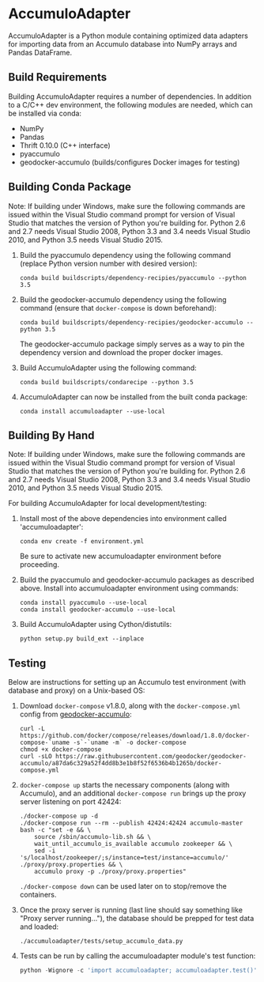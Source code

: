 AccumuloAdapter
===============

AccumuloAdapter is a Python module containing optimized data adapters for importing
data from an Accumulo database into NumPy arrays and Pandas DataFrame.

Build Requirements
------------------

Building AccumuloAdapter requires a number of dependencies. In addition to a C/C++ dev
environment, the following modules are needed, which can be installed via conda:

* NumPy
* Pandas
* Thrift 0.10.0 (C++ interface)
* pyaccumulo
* geodocker-accumulo (builds/configures Docker images for testing)

Building Conda Package
----------------------

Note: If building under Windows, make sure the following commands are issued
within the Visual Studio command prompt for version of Visual Studio that
matches the version of Python you're building for.  Python 2.6 and 2.7 needs
Visual Studio 2008, Python 3.3 and 3.4 needs Visual Studio 2010, and Python
3.5 needs Visual Studio 2015.

1. Build the pyaccumulo dependency using the following command (replace Python version number with desired version):
   ```
   conda build buildscripts/dependency-recipies/pyaccumulo --python 3.5
   ```

1. Build the geodocker-accumulo dependency using the following command (ensure that `docker-compose` is down beforehand):
   ```
   conda build buildscripts/dependency-recipies/geodocker-accumulo --python 3.5
   ```

   The geodocker-accumulo package simply serves as a way to pin the dependency
   version and download the proper docker images.

1. Build AccumuloAdapter using the following command:
   ```
   conda build buildscripts/condarecipe --python 3.5
   ```

1. AccumuloAdapter can now be installed from the built conda package:
   ```
   conda install accumuloadapter --use-local
   ```

Building By Hand
----------------

Note: If building under Windows, make sure the following commands are issued
within the Visual Studio command prompt for version of Visual Studio that
matches the version of Python you're building for.  Python 2.6 and 2.7 needs
Visual Studio 2008, Python 3.3 and 3.4 needs Visual Studio 2010, and Python
3.5 needs Visual Studio 2015.

For building AccumuloAdapter for local development/testing:

1. Install most of the above dependencies into environment called 'accumuloadapter':
   ```
   conda env create -f environment.yml
   ```

   Be sure to activate new accumuloadapter environment before proceeding.

1. Build the pyaccumulo and geodocker-accumulo packages as described
   above. Install into accumuloadapter environment using commands:
   ```
   conda install pyaccumulo --use-local
   conda install geodocker-accumulo --use-local
   ```

1. Build AccumuloAdapter using Cython/distutils:
   ```
   python setup.py build_ext --inplace
   ```

Testing
-------

Below are instructions for setting up an Accumulo test environment (with
database and proxy) on a Unix-based OS:

1. Download `docker-compose` v1.8.0, along with the `docker-compose.yml` config
   from [geodocker-accumulo](https://github.com/geodocker/geodocker-accumulo):

    ```
    curl -L https://github.com/docker/compose/releases/download/1.8.0/docker-compose-`uname -s`-`uname -m` -o docker-compose
    chmod +x docker-compose
    curl -sLO https://raw.githubusercontent.com/geodocker/geodocker-accumulo/a87da6c329a52f4dd8b3e1b8f52f6536b4b1265b/docker-compose.yml
    ```

1. `docker-compose up` starts the necessary components (along with Accumulo),
   and an additional `docker-compose run` brings up the proxy server listening
   on port 42424:

    ```
    ./docker-compose up -d
    ./docker-compose run --rm --publish 42424:42424 accumulo-master bash -c "set -e && \
        source /sbin/accumulo-lib.sh && \
        wait_until_accumulo_is_available accumulo zookeeper && \
        sed -i 's/localhost/zookeeper/;s/instance=test/instance=accumulo/' ./proxy/proxy.properties && \
        accumulo proxy -p ./proxy/proxy.properties"
    ```

    `./docker-compose down` can be used later on to stop/remove the containers.

1. Once the proxy server is running (last line should say something like "Proxy
   server running..."), the database should be prepped for test data and loaded:

    ```
    ./accumuloadapter/tests/setup_accumulo_data.py
    ```

1. Tests can be run by calling the accumuloadapter module's test function:

    ```python
    python -Wignore -c 'import accumuloadapter; accumuloadapter.test()'
    ```
